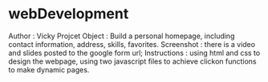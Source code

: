 # webDevelopment
Author : Vicky
Projcet Object : Build a personal homepage, including contact information, address, skills, favorites.
Screenshot : there is a video and slides posted to the google form url;
Instructions : using html and css to design the webpage, using two javascript files to achieve clickon functions to make dynamic pages.
